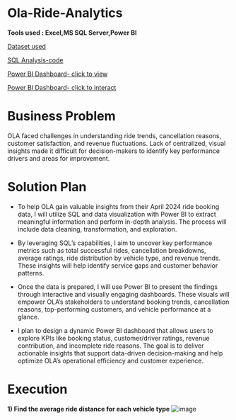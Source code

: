 # Ola-Ride-Analytics
**Tools used : Excel,MS SQL Server,Power BI**

[Dataset used](https://docs.google.com/spreadsheets/d/1tfhGked6AI4C1TwjwBMm2nvJPln1pw93/edit?usp=sharing&ouid=104819260278317021909&rtpof=true&sd=true)

[SQL Analysis-code](https://github.com/himanshii15/Ola-PowerBI-SQL-Project/blob/16ddd0c739801ea428faddf60d9647d023e4ac58/sql_analysis)

[Power BI Dashboard- click to view](https://github.com/himanshii15/Ola-PowerBI-SQL-Project/blob/16ddd0c739801ea428faddf60d9647d023e4ac58/olaproject.pdf)

[Power BI Dashboard- click to interact](https://github.com/himanshii15/Ola-PowerBI-SQL-Project/blob/16ddd0c739801ea428faddf60d9647d023e4ac58/olaproject.pbix)


# Business Problem
OLA faced challenges in understanding ride trends, cancellation reasons, customer satisfaction, and revenue fluctuations. Lack of centralized, visual insights made it difficult for decision-makers to identify key performance drivers and areas for improvement.


# Solution Plan
- To help OLA gain valuable insights from their April 2024 ride booking data, I will utilize SQL and data visualization with Power BI to extract meaningful information and perform in-depth analysis. The process will include data cleaning, transformation, and exploration.

- By leveraging SQL’s capabilities, I aim to uncover key performance metrics such as total successful rides, cancellation breakdowns, average ratings, ride distribution by vehicle type, and revenue trends. These insights will help identify service gaps and customer behavior patterns.
  
- Once the data is prepared, I will use Power BI to present the findings through interactive and visually engaging dashboards. These visuals will empower OLA’s stakeholders to understand booking trends, cancellation reasons, top-performing customers, and vehicle performance at a glance.

- I plan to design a dynamic Power BI dashboard that allows users to explore KPIs like booking status, customer/driver ratings, revenue contribution, and incomplete ride reasons. The goal is to deliver actionable insights that support data-driven decision-making and help optimize OLA’s operational efficiency and customer experience.


# Execution

**1) Find the average ride distance for each vehicle type**
 ![image](https://github.com/user-attachments/assets/356a283b-d912-4ca6-b746-e251b2c386d7)
